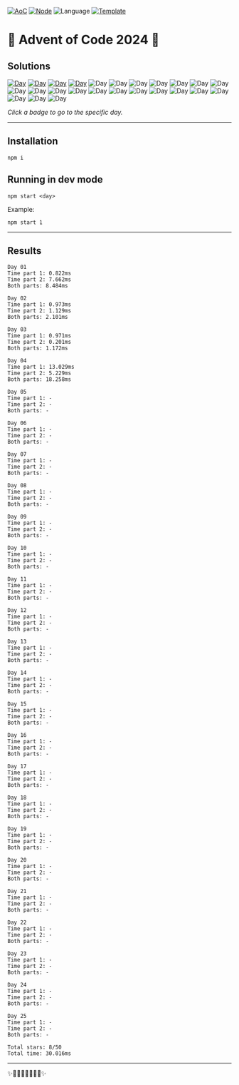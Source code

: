 <!-- Entries between SOLUTIONS and RESULTS tags are auto-generated -->

[![AoC](https://badgen.net/badge/AoC/2024/blue)](https://adventofcode.com/2024)
[![Node](https://badgen.net/badge/Node/v16.13.0+/blue)](https://nodejs.org/en/download/)
![Language](https://badgen.net/badge/Language/TypeScript/blue)
[![Template](https://badgen.net/badge/Template/aocrunner/blue)](https://github.com/caderek/aocrunner)

# 🎄 Advent of Code 2024 🎄

## Solutions

<!--SOLUTIONS-->

[![Day](https://badgen.net/badge/01/%E2%98%85%E2%98%85/green)](src/day01)
[![Day](https://badgen.net/badge/02/%E2%98%85%E2%98%85/green)](src/day02)
[![Day](https://badgen.net/badge/03/%E2%98%85%E2%98%85/green)](src/day03)
[![Day](https://badgen.net/badge/04/%E2%98%85%E2%98%85/green)](src/day04)
![Day](https://badgen.net/badge/05/%E2%98%86%E2%98%86/gray)
![Day](https://badgen.net/badge/06/%E2%98%86%E2%98%86/gray)
![Day](https://badgen.net/badge/07/%E2%98%86%E2%98%86/gray)
![Day](https://badgen.net/badge/08/%E2%98%86%E2%98%86/gray)
![Day](https://badgen.net/badge/09/%E2%98%86%E2%98%86/gray)
![Day](https://badgen.net/badge/10/%E2%98%86%E2%98%86/gray)
![Day](https://badgen.net/badge/11/%E2%98%86%E2%98%86/gray)
![Day](https://badgen.net/badge/12/%E2%98%86%E2%98%86/gray)
![Day](https://badgen.net/badge/13/%E2%98%86%E2%98%86/gray)
![Day](https://badgen.net/badge/14/%E2%98%86%E2%98%86/gray)
![Day](https://badgen.net/badge/15/%E2%98%86%E2%98%86/gray)
![Day](https://badgen.net/badge/16/%E2%98%86%E2%98%86/gray)
![Day](https://badgen.net/badge/17/%E2%98%86%E2%98%86/gray)
![Day](https://badgen.net/badge/18/%E2%98%86%E2%98%86/gray)
![Day](https://badgen.net/badge/19/%E2%98%86%E2%98%86/gray)
![Day](https://badgen.net/badge/20/%E2%98%86%E2%98%86/gray)
![Day](https://badgen.net/badge/21/%E2%98%86%E2%98%86/gray)
![Day](https://badgen.net/badge/22/%E2%98%86%E2%98%86/gray)
![Day](https://badgen.net/badge/23/%E2%98%86%E2%98%86/gray)
![Day](https://badgen.net/badge/24/%E2%98%86%E2%98%86/gray)
![Day](https://badgen.net/badge/25/%E2%98%86%E2%98%86/gray)

<!--/SOLUTIONS-->

_Click a badge to go to the specific day._

---

## Installation

```
npm i
```

## Running in dev mode

```
npm start <day>
```

Example:

```
npm start 1
```

---

## Results

<!--RESULTS-->

```
Day 01
Time part 1: 0.822ms
Time part 2: 7.662ms
Both parts: 8.484ms
```

```
Day 02
Time part 1: 0.973ms
Time part 2: 1.129ms
Both parts: 2.101ms
```

```
Day 03
Time part 1: 0.971ms
Time part 2: 0.201ms
Both parts: 1.172ms
```

```
Day 04
Time part 1: 13.029ms
Time part 2: 5.229ms
Both parts: 18.258ms
```

```
Day 05
Time part 1: -
Time part 2: -
Both parts: -
```

```
Day 06
Time part 1: -
Time part 2: -
Both parts: -
```

```
Day 07
Time part 1: -
Time part 2: -
Both parts: -
```

```
Day 08
Time part 1: -
Time part 2: -
Both parts: -
```

```
Day 09
Time part 1: -
Time part 2: -
Both parts: -
```

```
Day 10
Time part 1: -
Time part 2: -
Both parts: -
```

```
Day 11
Time part 1: -
Time part 2: -
Both parts: -
```

```
Day 12
Time part 1: -
Time part 2: -
Both parts: -
```

```
Day 13
Time part 1: -
Time part 2: -
Both parts: -
```

```
Day 14
Time part 1: -
Time part 2: -
Both parts: -
```

```
Day 15
Time part 1: -
Time part 2: -
Both parts: -
```

```
Day 16
Time part 1: -
Time part 2: -
Both parts: -
```

```
Day 17
Time part 1: -
Time part 2: -
Both parts: -
```

```
Day 18
Time part 1: -
Time part 2: -
Both parts: -
```

```
Day 19
Time part 1: -
Time part 2: -
Both parts: -
```

```
Day 20
Time part 1: -
Time part 2: -
Both parts: -
```

```
Day 21
Time part 1: -
Time part 2: -
Both parts: -
```

```
Day 22
Time part 1: -
Time part 2: -
Both parts: -
```

```
Day 23
Time part 1: -
Time part 2: -
Both parts: -
```

```
Day 24
Time part 1: -
Time part 2: -
Both parts: -
```

```
Day 25
Time part 1: -
Time part 2: -
Both parts: -
```

```
Total stars: 8/50
Total time: 30.016ms
```

<!--/RESULTS-->

---

✨🎄🎁🎄🎅🎄🎁🎄✨